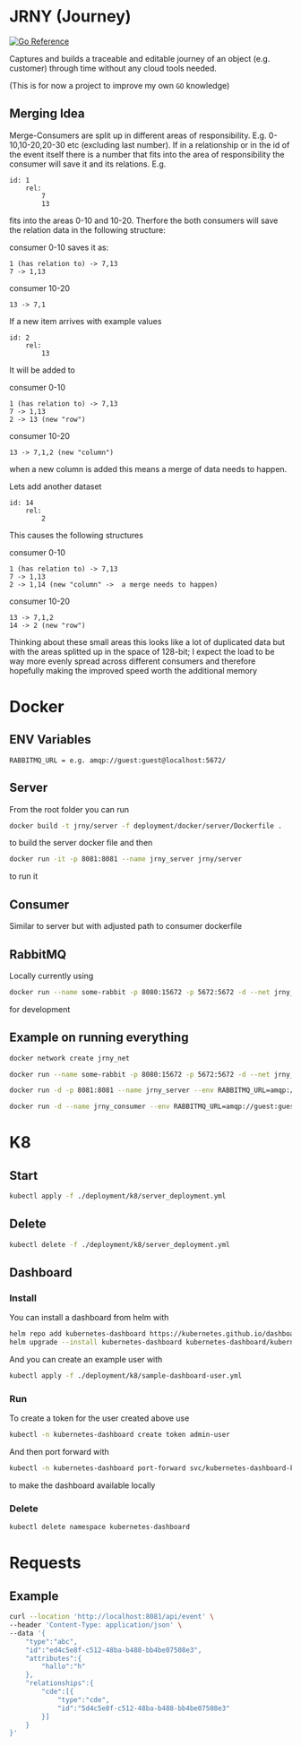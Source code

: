 # JRNY (Journey)

[![Go Reference](https://pkg.go.dev/badge/github.com/L4B0MB4/JRNY.svg)](https://pkg.go.dev/github.com/L4B0MB4/JRNY)

Captures and builds a traceable and editable journey of an object (e.g. customer) through time without any cloud tools needed.

(This is for now a project to improve my own `GO` knowledge)

## Merging Idea

Merge-Consumers are split up in different areas of responsibility. E.g. 0-10,10-20,20-30 etc (excluding last number).
If in a relationship or in the id of the event itself there is a number that fits into the area of responsibility
the consumer will save it and its relations.
E.g.

```
id: 1
    rel:
        7
        13
```

fits into the areas 0-10 and 10-20. Therfore the both consumers will save the relation data in the following structure:

consumer 0-10 saves it as:

```
1 (has relation to) -> 7,13
7 -> 1,13
```

consumer 10-20

```
13 -> 7,1
```

If a new item arrives with example values

```
id: 2
    rel:
        13
```

It will be added to

consumer 0-10

```
1 (has relation to) -> 7,13
7 -> 1,13
2 -> 13 (new "row")
```

consumer 10-20

```
13 -> 7,1,2 (new "column")
```

when a new column is added this means a merge of data needs to happen.

Lets add another dataset

```
id: 14
    rel:
        2
```

This causes the following structures

consumer 0-10

```
1 (has relation to) -> 7,13
7 -> 1,13
2 -> 1,14 (new "column" ->  a merge needs to happen)
```

consumer 10-20

```
13 -> 7,1,2
14 -> 2 (new "row")
```

Thinking about these small areas this looks like a lot of duplicated data but with the areas splitted up in the space of 128-bit; I expect the load to be way more evenly spread across different consumers and therefore hopefully making the improved speed worth the additional memory

# Docker

## ENV Variables

```
RABBITMQ_URL = e.g. amqp://guest:guest@localhost:5672/
```

## Server

From the root folder you can run

```bash
docker build -t jrny/server -f deployment/docker/server/Dockerfile .
```

to build the server docker file and then

```bash
docker run -it -p 8081:8081 --name jrny_server jrny/server
```

to run it

## Consumer

Similar to server but with adjusted path to consumer dockerfile

## RabbitMQ

Locally currently using

```bash
docker run --name some-rabbit -p 8080:15672 -p 5672:5672 -d --net jrny_net rabbitmq:3-management
```

for development

## Example on running everything

```bash
docker network create jrny_net

docker run --name some-rabbit -p 8080:15672 -p 5672:5672 -d --net jrny_net rabbitmq:3-management

docker run -d -p 8081:8081 --name jrny_server --env RABBITMQ_URL=amqp://guest:guest@some-rabbit:5672/ --net jrny_net jrny/server

docker run -d --name jrny_consumer --env RABBITMQ_URL=amqp://guest:guest@some-rabbit:5672/ --net jrny_net jrny/consumer
```

# K8

## Start

```bash
kubectl apply -f ./deployment/k8/server_deployment.yml
```

## Delete

```bash
kubectl delete -f ./deployment/k8/server_deployment.yml
```

## Dashboard

### Install

You can install a dashboard from helm with

```bash
helm repo add kubernetes-dashboard https://kubernetes.github.io/dashboard/
helm upgrade --install kubernetes-dashboard kubernetes-dashboard/kubernetes-dashboard --create-namespace --namespace kubernetes-dashboard
```

And you can create an example user with

```bash
kubectl apply -f ./deployment/k8/sample-dashboard-user.yml
```

### Run

To create a token for the user created above use

```bash
kubectl -n kubernetes-dashboard create token admin-user
```

And then port forward with

```bash
kubectl -n kubernetes-dashboard port-forward svc/kubernetes-dashboard-kong-proxy 8443:443
```

to make the dashboard available locally

### Delete

```bash
kubectl delete namespace kubernetes-dashboard
```

# Requests

## Example

```bash
curl --location 'http://localhost:8081/api/event' \
--header 'Content-Type: application/json' \
--data '{
    "type":"abc",
    "id":"ed4c5e8f-c512-48ba-b488-bb4be07508e3",
    "attributes":{
        "hallo":"h"
    },
    "relationships":{
        "cde":[{
            "type":"cde",
            "id":"5d4c5e8f-c512-48ba-b488-bb4be07508e3"
        }]
    }
}'
```
